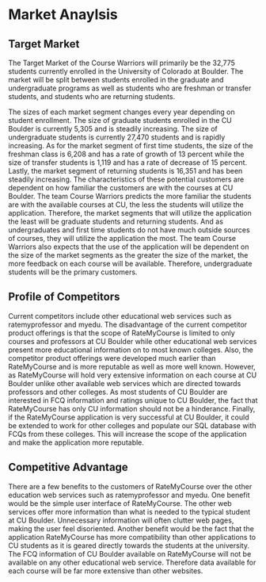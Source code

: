 # Market Anaylsis

## Target Market    
   The Target Market of the Course Warriors will primarily be the 32,775 students currently enrolled in the University of Colorado at Boulder. The market will be split between students enrolled in the graduate and undergraduate programs as well as students who are freshman or transfer students, and students who are returning students. 
   
   The sizes of each market segment changes every year depending on student enrollment. The size of graduate students enrolled in the CU Boulder is currently 5,305 and is steadily increasing. The size of undergraduate students is currently 27,470 students and is rapidly increasing. As for the market segment of first time students, the size of the freshman class is 6,208 and has a rate of growth of 13 percent  while the size of transfer students is 1,119 and has a rate of decrease of 15 percent. Lastly, the market segment of returning students is 16,351 and has been steadily increasing. 
    The characteristics of these potential customers are dependent on how familiar the customers are with the courses at CU Boulder. The team Course Warriors predicts the more familiar the students are with the available courses at CU, the less the students will utilize the application. Therefore, the market segments that will utilize the application the least will be graduate students and returning students. And as undergraduates and first time students do not have much outside sources of courses, they will utilize the application the most. The team Course Warriors also expects that the use of the application will be dependent on the size of the market segments as the greater the size of the market, the more feedback on each course will be available. Therefore, undergraduate students will be the primary customers. 

## Profile of Competitors
   Current competitors include other educational web services such as ratemyprofessor and myedu. The disadvantage of the current competitor product offerings is that the scope of RateMyCourse is limited to only courses and professors at CU Boulder while other educational web services present more educational information on to most known colleges. Also, the competitor product offerings were developed much earlier than RateMyCourse and is more reputable as well as more well known. However, as RateMyCourse will hold very extensive information on each course at CU Boulder unlike other available web services which are directed towards professors and other colleges. As most students of CU Boulder are interested in FCQ information and ratings unique to CU Boulder, the fact that RateMyCourse has only CU information should not be a hinderance. Finally, if the RateMyCourse application is very successful at CU Boulder, it could be extended to work for other colleges and populate our SQL database with FCQs from these colleges. This will increase the scope of the application and make the application more reputable. 
  
## Competitive Advantage
   There are a few benefits to the customers of RateMyCourse over the other education web services such as ratemyprofessor and myedu. One benefit would be the simple user interface of RateMyCourse. The other web services offer more information than what is needed to the typical student at CU Boulder. Unnecessary information will often clutter web pages, making the user feel disoriented. Another benefit would be the fact that the application RateMyCourse has more compatibility than other applications to CU students as it is geared directly towards the students at the university. The FCQ information of CU Boulder available on RateMyCourse will not be available on any other educational web service. Therefore data available for each course will be far more extensive than other websites.
  



  
